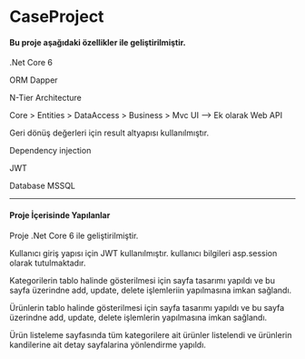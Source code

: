 # CaseProject

<h4>Bu proje aşağıdaki özellikler ile geliştirilmiştir.</h4>

<p>.Net Core 6</p>
<p>ORM Dapper</p>
<p>N-Tier Architecture</p>
<p>Core > Entities > DataAccess > Business > Mvc UI --> Ek olarak Web API</p>
<p>Geri dönüş değerleri için result altyapısı kullanılmıştır.</p>
<p>Dependency injection</p>
<p>JWT</p>
<p>Database MSSQL</p>

----------------------------------------------------------------------------------------------

<h4>Proje İçerisinde Yapılanlar</h4>

<p>Proje .Net Core 6 ile geliştirilmiştir.</p>
<p>Kullanıcı giriş yapısı için JWT kullanılmıştır. kullanıcı bilgileri asp.session olarak tutulmaktadır.</p>
<p>Kategorilerin tablo halinde gösterilmesi için sayfa tasarımı yapıldı ve bu sayfa üzerindne add, update, delete işlemleriin yapılmasına imkan sağlandı.</p>
<p>Ürünlerin tablo halinde gösterilmesi için sayfa tasarımı yapıldı ve bu sayfa üzerindne add, update, delete işlemlerin yapılmasına imkan sağlandı.</p>
<p>Ürün listeleme sayfasında tüm kategorilere ait ürünler listelendi ve ürünlerin kandilerine ait detay sayfalarina yönlendirme yapıldı.</p>
